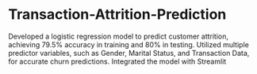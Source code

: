 # Transaction-Attrition-Prediction
Developed a logistic regression model to predict customer attrition, achieving 79.5% accuracy in training and 80% in testing. Utilized multiple predictor variables, such as Gender, Marital Status, and Transaction Data, for accurate churn predictions. Integrated the model with Streamlit
